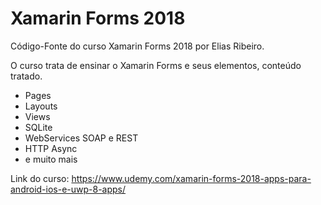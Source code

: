 # Xamarin Forms 2018
Código-Fonte do curso Xamarin Forms 2018 por Elias Ribeiro.

O curso trata de ensinar o Xamarin Forms e seus elementos, conteúdo tratado.
- Pages
- Layouts
- Views
- SQLite
- WebServices SOAP e REST
- HTTP Async
- e muito mais

Link do curso: https://www.udemy.com/xamarin-forms-2018-apps-para-android-ios-e-uwp-8-apps/
